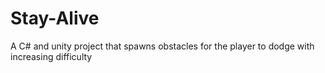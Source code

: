 # Stay-Alive
A C# and unity project that spawns obstacles for the player to dodge with increasing difficulty
